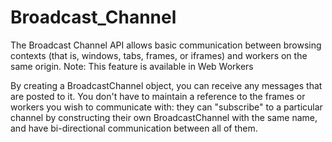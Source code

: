 # Broadcast_Channel
The Broadcast Channel API allows basic communication between browsing contexts (that is, windows, tabs, frames, or iframes) and workers on the same origin.  Note: This feature is available in Web Workers

By creating a BroadcastChannel object, you can receive any messages that are posted to it. You don't have to maintain a reference to the frames or workers you wish to communicate with: they can "subscribe" to a particular channel by constructing their own BroadcastChannel with the same name, and have bi-directional communication between all of them.
